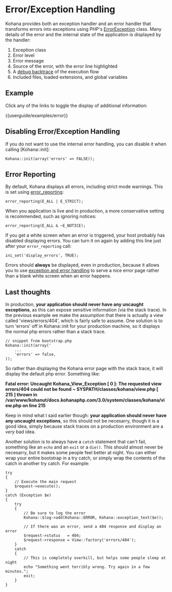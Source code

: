 # Error/Exception Handling

Kohana provides both an exception handler and an error handler that transforms errors into exceptions using PHP's [ErrorException](http://php.net/errorexception) class. Many details of the error and the internal state of the application is displayed by the handler:

1. Exception class
2. Error level
3. Error message
4. Source of the error, with the error line highlighted
5. A [debug backtrace](http://php.net/debug_backtrace) of the execution flow
6. Included files, loaded extensions, and global variables

## Example

Click any of the links to toggle the display of additional information:

<div>{{userguide/examples/error}}</div>

## Disabling Error/Exception Handling

If you do not want to use the internal error handling, you can disable it when calling [Kohana::init]:

    Kohana::init(array('errors' => FALSE));

## Error Reporting

By default, Kohana displays all errors, including strict mode warnings. This is set using [error_reporting](http://php.net/error_reporting):

    error_reporting(E_ALL | E_STRICT);

When you application is live and in production, a more conservative setting is recommended, such as ignoring notices:

    error_reporting(E_ALL & ~E_NOTICE);

If you get a white screen when an error is triggered, your host probably has disabled displaying errors. You can turn it on again by adding this line just after your `error_reporting` call:

    ini_set('display_errors', TRUE);

Errors should **always** be displayed, even in production, because it allows you to use [exception and error handling](debugging.errors) to serve a nice error page rather than a blank white screen when an error happens.


## Last thoughts

In production, **your application should never have any uncaught exceptions**, as this can expose sensitive information (via the stack trace).  In the previous example we make the assumption that there is actually a view called 'views/errors/404', which is fairly safe to assume.  One solution is to turn 'errors' off in Kohana::init for your production machine, so it displays the normal php errors rather than a stack trace.

~~~
// snippet from bootstrap.php
Kohana::init(array('
    ...
    'errors' => false,
));
~~~

So rather than displaying the Kohana error page with the stack trace, it will display the default php error. Something like:

**Fatal error: Uncaught Kohana_View_Exception [ 0 ]: The requested view errors/404 could not be found ~ SYSPATH/classes/kohana/view.php [ 215 ] thrown in /var/www/kohanut/docs.kohanaphp.com/3.0/system/classes/kohana/view.php on line 215**

Keep in mind what I said earlier though: **your application should never have any uncaught exceptions**, so this should not be necesarry, though it is a good idea, simply because stack traces on a production environment are a *very* bad idea.

Another solution is to always have a `catch` statement that can't fail, something like an `echo` and an `exit` or a `die()`.  This should almost never be necesarry, but it makes some people feel better at night.  You can either wrap your entire bootstrap in a try catch, or simply wrap the contents of the catch in another try catch.  For example:

~~~
try
{
	// Execute the main request
	$request->execute();
}
catch (Exception $e)
{
	try
	{
		// Be sure to log the error
		Kohana::$log->add(Kohana::ERROR, Kohana::exception_text($e));

		// If there was an error, send a 404 response and display an error
		$request->status   = 404;
		$request->response = View::factory('errors/404');
	}
	catch
	{
		// This is completely overkill, but helps some people sleep at night
		echo "Something went terribly wrong. Try again in a few minutes.";
		exit;
	}
}
~~~